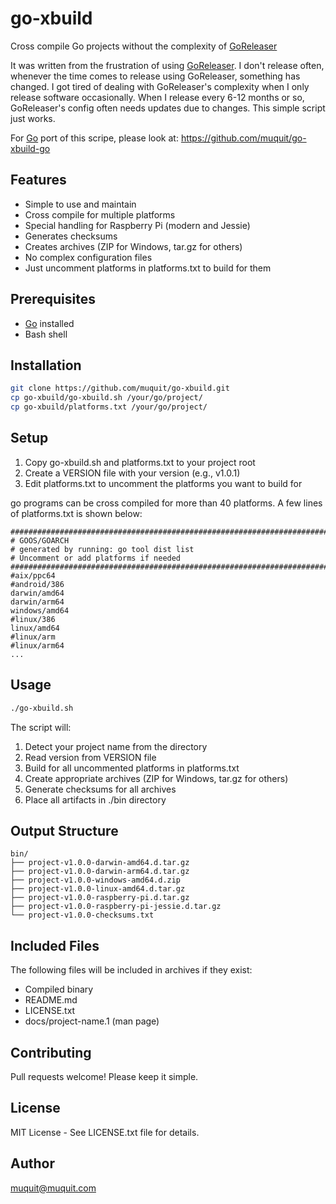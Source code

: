 # go-xbuild

Cross compile Go projects without the complexity of 
[GoReleaser](https://goreleaser.com/)

It was written from the frustration of using [GoReleaser](https://goreleaser.com/). I don't 
release often, whenever the time comes to release using GoReleaser, 
something has changed.
I got tired of dealing with GoReleaser's complexity when I only release
software occasionally. When I release every 6-12 months or so, GoReleaser's
config often needs updates due to changes. This simple script just works.

For [Go](https://go.dev/) port of this scripe, please look at: https://github.com/muquit/go-xbuild-go

## Features
- Simple to use and maintain
- Cross compile for multiple platforms
- Special handling for Raspberry Pi (modern and Jessie)
- Generates checksums
- Creates archives (ZIP for Windows, tar.gz for others)
- No complex configuration files
- Just uncomment platforms in platforms.txt to build for them

## Prerequisites
- [Go](https://go.dev/) installed
- Bash shell

## Installation
```bash
git clone https://github.com/muquit/go-xbuild.git
cp go-xbuild/go-xbuild.sh /your/go/project/
cp go-xbuild/platforms.txt /your/go/project/
```

## Setup
1. Copy go-xbuild.sh and platforms.txt to your project root
2. Create a VERSION file with your version (e.g., v1.0.1)
3. Edit platforms.txt to uncomment the platforms you want to build for

go programs can be cross compiled for more than 40 platforms. 
A few lines of platforms.txt is shown below:
```text
########################################################################
# GOOS/GOARCH
# generated by running: go tool dist list
# Uncomment or add platforms if needed
########################################################################
#aix/ppc64
#android/386
darwin/amd64
darwin/arm64
windows/amd64
#linux/386
linux/amd64
#linux/arm
#linux/arm64
...
```

## Usage
```bash
./go-xbuild.sh
```

The script will:
1. Detect your project name from the directory
2. Read version from VERSION file
3. Build for all uncommented platforms in platforms.txt
4. Create appropriate archives (ZIP for Windows, tar.gz for others)
5. Generate checksums for all archives
6. Place all artifacts in ./bin directory

## Output Structure
```
bin/
├── project-v1.0.0-darwin-amd64.d.tar.gz
├── project-v1.0.0-darwin-arm64.d.tar.gz
├── project-v1.0.0-windows-amd64.d.zip
├── project-v1.0.0-linux-amd64.d.tar.gz
├── project-v1.0.0-raspberry-pi.d.tar.gz
├── project-v1.0.0-raspberry-pi-jessie.d.tar.gz
└── project-v1.0.0-checksums.txt
```

## Included Files
The following files will be included in archives if they exist:
- Compiled binary
- README.md
- LICENSE.txt
- docs/project-name.1 (man page)

## Contributing
Pull requests welcome! Please keep it simple.

## License
MIT License - See LICENSE.txt file for details.

## Author
muquit@muquit.com
